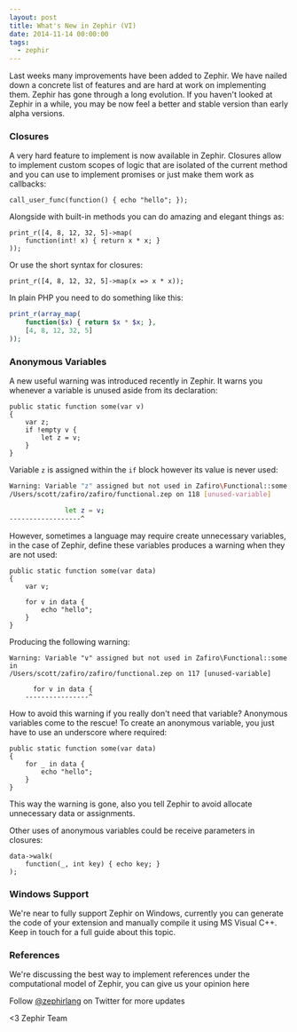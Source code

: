 ```yaml
---
layout: post
title: What's New in Zephir (VI)
date: 2014-11-14 00:00:00
tags:
  - zephir
---
```


Last weeks many improvements have been added to Zephir. We have nailed down a concrete list of features and are hard at work on implementing them. Zephir has gone through a long evolution. If you haven't looked at Zephir in a while, you may be now feel a better and stable version than early alpha versions.

### Closures
A very hard feature to implement is now available in Zephir. Closures allow to implement custom scopes of logic that are isolated of the current method and you can use to implement promises or just make them work as callbacks:

```zephir
call_user_func(function() { echo "hello"; });
```

Alongside with built-in methods you can do amazing and elegant things as:

```zephir
print_r([4, 8, 12, 32, 5]->map(
    function(int! x) { return x * x; }
));
```

Or use the short syntax for closures:

```zephir
print_r([4, 8, 12, 32, 5]->map(x => x * x));
```

In plain PHP you need to do something like this:

```php
print_r(array_map(
    function($x) { return $x * $x; },
    [4, 8, 12, 32, 5]
));
```

### Anonymous Variables
A new useful warning was introduced recently in Zephir. It warns you whenever a variable is unused aside from its declaration:

```zephir
public static function some(var v)
{
    var z;
    if !empty v {
        let z = v;
    }
}
```

Variable `z` is assigned within the `if` block however its value is never used:

```sh
Warning: Variable "z" assigned but not used in Zafiro\Functional::some in 
/Users/scott/zafiro/zafiro/functional.zep on 118 [unused-variable]

              let z = v;
------------------^
```

However, sometimes a language may require create unnecessary variables, in the case of Zephir, define these variables produces a warning when they are not used:

```zephir
public static function some(var data)
{
    var v;

    for v in data {
        echo "hello";
    }
}
```

Producing the following warning:

```zephir
Warning: Variable "v" assigned but not used in Zafiro\Functional::some in 
/Users/scott/zafiro/zafiro/functional.zep on 117 [unused-variable]

      for v in data {
    ----------------^
```

How to avoid this warning if you really don't need that variable? Anonymous variables come to the rescue! To create an anonymous variable, you just have to use an underscore where required:

```zephir
public static function some(var data)
{
    for _ in data {
        echo "hello";
    }
}
```

This way the warning is gone, also you tell Zephir to avoid allocate unnecessary data or assignments.

Other uses of anonymous variables could be receive parameters in closures:

```zephir
data->walk(
    function(_, int key) { echo key; }
);
```

### Windows Support
We're near to fully support Zephir on Windows, currently you can generate the code of your extension and manually compile it using MS Visual C++. Keep in touch for a full guide about this topic.

### References
We're discussing the best way to implement references under the computational model of Zephir, you can give us your opinion here

Follow [@zephirlang](https://twitter.com/zephirlang) on Twitter for more updates


<3 Zephir Team